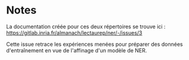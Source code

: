 # Notes

La documentation créée pour ces deux répertoires se trouve ici : https://gitlab.inria.fr/almanach/lectaurep/ner/-/issues/3

Cette issue retrace les expériences menées pour préparer des données d'entraînement en vue de l'affinage d'un modèle de NER.
